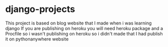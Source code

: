 # django-projects
This project is based on blog website that I made when i was learning django
If you are publishing on heroku you will need heroku package and a Procfile
so i wasn't publishing on heroku so i didn't made that
I had publish it on pythonanywhere website
